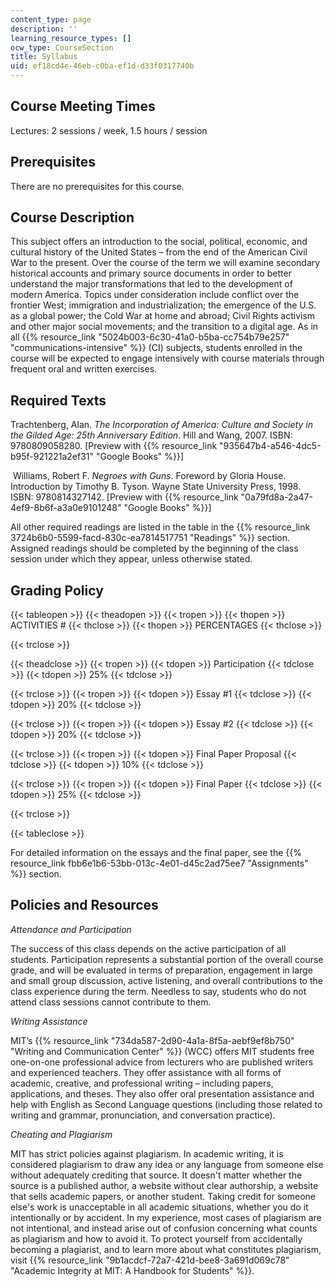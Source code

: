 ```yaml
---
content_type: page
description: ''
learning_resource_types: []
ocw_type: CourseSection
title: Syllabus
uid: ef18cd4e-46eb-c0ba-ef1d-d33f0317740b
---
```


Course Meeting Times
--------------------

Lectures: 2 sessions / week, 1.5 hours / session

Prerequisites
-------------

There are no prerequisites for this course.

Course Description
------------------

This subject offers an introduction to the social, political, economic, and cultural history of the United States – from the end of the American Civil War to the present. Over the course of the term we will examine secondary historical accounts and primary source documents in order to better understand the major transformations that led to the development of modern America. Topics under consideration include conflict over the frontier West; immigration and industrialization; the emergence of the U.S. as a global power; the Cold War at home and abroad; Civil Rights activism and other major social movements; and the transition to a digital age. As in all {{% resource_link "5024b003-6c30-41a0-b5ba-cc754b79e257" "communications-intensive" %}} (CI) subjects, students enrolled in the course will be expected to engage intensively with course materials through frequent oral and written exercises.

Required Texts
--------------

Trachtenberg, Alan. _The Incorporation of America: Culture and Society in the Gilded Age: 25th Anniversary Edition_. Hill and Wang, 2007. ISBN: 9780809058280. \[Preview with {{% resource_link "935647b4-a546-4dc5-b95f-921221a2ef31" "Google Books" %}}\]

 Williams, Robert F. _Negroes with Guns_. Foreword by Gloria House. Introduction by Timothy B. Tyson. Wayne State University Press, 1998. ISBN: 9780814327142. \[Preview with {{% resource_link "0a79fd8a-2a47-4ef9-8b6f-a3a0e9101248" "Google Books" %}}\]

All other required readings are listed in the table in the {{% resource_link 3724b6b0-5599-facd-830c-ea7814517751 "Readings" %}} section. Assigned readings should be completed by the beginning of the class session under which they appear, unless otherwise stated.

Grading Policy
--------------

{{< tableopen >}}
{{< theadopen >}}
{{< tropen >}}
{{< thopen >}}
ACTIVITIES #
{{< thclose >}}
{{< thopen >}}
PERCENTAGES
{{< thclose >}}

{{< trclose >}}

{{< theadclose >}}
{{< tropen >}}
{{< tdopen >}}
Participation
{{< tdclose >}}
{{< tdopen >}}
25%
{{< tdclose >}}

{{< trclose >}}
{{< tropen >}}
{{< tdopen >}}
Essay #1
{{< tdclose >}}
{{< tdopen >}}
20%
{{< tdclose >}}

{{< trclose >}}
{{< tropen >}}
{{< tdopen >}}
Essay #2
{{< tdclose >}}
{{< tdopen >}}
20%
{{< tdclose >}}

{{< trclose >}}
{{< tropen >}}
{{< tdopen >}}
Final Paper Proposal
{{< tdclose >}}
{{< tdopen >}}
10%
{{< tdclose >}}

{{< trclose >}}
{{< tropen >}}
{{< tdopen >}}
Final Paper
{{< tdclose >}}
{{< tdopen >}}
25%
{{< tdclose >}}

{{< trclose >}}

{{< tableclose >}}

For detailed information on the essays and the final paper, see the {{% resource_link fbb6e1b6-53bb-013c-4e01-d45c2ad75ee7 "Assignments" %}} section.

Policies and Resources
----------------------

_Attendance and Participation_

The success of this class depends on the active participation of all students. Participation represents a substantial portion of the overall course grade, and will be evaluated in terms of preparation, engagement in large and small group discussion, active listening, and overall contributions to the class experience during the term. Needless to say, students who do not attend class sessions cannot contribute to them.

_Writing Assistance_

MIT’s {{% resource_link "734da587-2d90-4a1a-8f5a-aebf9ef8b750" "Writing and Communication Center" %}} (WCC) offers MIT students free one-on-one professional advice from lecturers who are published writers and experienced teachers. They offer assistance with all forms of academic, creative, and professional writing – including papers, applications, and theses. They also offer oral presentation assistance and help with English as Second Language questions (including those related to writing and grammar, pronunciation, and conversation practice).

_Cheating and Plagiarism_

MIT has strict policies against plagiarism. In academic writing, it is considered plagiarism to draw any idea or any language from someone else without adequately crediting that source. It doesn't matter whether the source is a published author, a website without clear authorship, a website that sells academic papers, or another student. Taking credit for someone else's work is unacceptable in all academic situations, whether you do it intentionally or by accident. In my experience, most cases of plagiarism are not intentional, and instead arise out of confusion concerning what counts as plagiarism and how to avoid it. To protect yourself from accidentally becoming a plagiarist, and to learn more about what constitutes plagiarism, visit {{% resource_link "9b1acdcf-72a7-421d-bee8-3a691d069c78" "Academic Integrity at MIT: A Handbook for Students" %}}.
